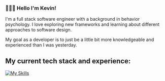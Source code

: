 ### 🙋🏻‍♂️ Hello I'm Kevin!
I'm a full stack software engineer with a background in behavior psychology. I love exploring new frameworks and learning about different approaches to software design. 

My goal as a developer is to just be a little bit more knowledgeable and experienced than I was yesterday.

## My current tech stack and experience: 
[![My Skills](https://skillicons.dev/icons?i=py,js,ts,java,react,redux,flask,express,nodejs,sequelize,postgres)](https://skillicons.dev)


